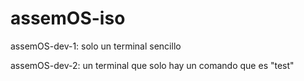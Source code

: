 # assemOS-iso
assemOS-dev-1: solo un terminal sencillo

assemOS-dev-2: un terminal que solo hay un comando que es "test"
